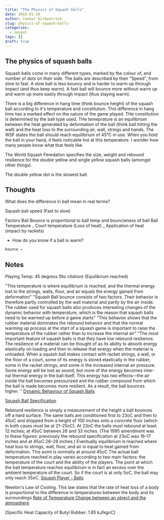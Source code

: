 ```yaml
---
title: "The Physics of Squash Valls"
date: 2019-01-20
author: Connor Kirkpatrick
slug: physics-of-squash-balls
categories:
  - squash
tags: []
draft: true
---
```


## The physics of squash balls

Squash balls come in many different types, marked by the colour of, and number of dots on their side. The balls are described by their "Speed", from slow to fast. A slow ball is less bouncy and is harder to warm up through impact (and thus keep warm). A fast ball will bounce more without warm up and warm up more easily through impact (thus staying warm).

There is a big difference in hang time (think bounce height) of the squash ball according to it's temperature and constitution. This difference in hang time has a marked effect on the nature of the game played. THe constitution is determined by the ball type used. THe temeprature is an equilibrium between the heat generated by deformation of the ball (think ball hitting the wall) and the heat loss to the surrounding air, wall, strings and hands. The WSF states the ball should reach equilibrium of 45°C in use. When you hold the ball in your hand, it feels noticable hot at this temperature. I wonder how many people know what that feels like.

The World Squash Feredation specifies the size, weight and rebound resilience for the double yellow and single yellow squash balls (amongst other things).

The double yellow dot is the slowest ball.

## Thoughts

What does the difference in ball mean in real terms?

Squash ball speed (Fast to slow)

Factors
Ball Bounce is proportional to ball temp and bouncieness of ball
Ball Temperature
_ Court temperature (Loss of heat)
_ Application of heat (impact by rackets)

- How do you know if a ball is warm?

```go
bounce =
```

## Notes

Playing Temp: 45 degress (No citation) (Equilibrium reached)

"This temperature is where equilibrium is reached,
and the thermal energy lost to the strings, walls, ﬂoor, and air
equals the energy gained from deformation"
"Squash Ball bounce consists of two factors. Their
behavior is therefore partly controlled by the wall material
and partly by the air inside. The rubber used for squash balls
also produces interesting changes of the dynamic behavior
with temperature, which is the reason that squash balls need
to be warmed up before a game starts"
"This behavior shows that the rubber material
dominates the rebound behavior and that the normal warming up process at the start of a squash
game is important to raise the temperature of the rubber rather than to increase the internal air"
"The most important feature of squash balls is that they
have low rebound resilience. The resilience of a material can
be thought of as its ability to absorb energy elastically on
loading and then to release that energy when the material is
unloaded. When a squash ball makes contact with racket
strings, a wall, or the ﬂoor of a court, some of its energy is
stored elastically in the rubber, some in the racket strings,
and some in the increased internal air pressure. Some energy
will be lost as sound, but more of the energy becomes inter-
nal thermal energy in the ball itself. This energy has two
effects—the air inside the ball becomes pressurized and the
rubber compound from which the ball is made becomes more
resilient. As a result, the ball bounces higher. "
[Dynamic Behaviour of Squash Balls](https://www.researchgate.net/publication/253254383_The_dynamic_behavior_of_squash_balls)

[Squash Ball Specification](http://www.worldsquash.org/ws/rackets-balls/racket-ball-specifications)

Rebound resilience is simply a measurement of the height a ball bounces off a hard surface. The same balls are conditioned first to 23oC and then to 45oC and dropped from a height of 100 inches onto a concrete floor (which in both cases must be at 21–25oC). At 23oC the balls must rebound at least 12 inches; at 45oC between 26 and 33 inches. (The 1995 amendment was to these figures: previously the rebound specification at 23oC was 16–17 inches and at 45oC 26–28 inches.)
Eventually equilibrium is reached where heat loss to strings, wall, floor, and air is equal to heat gained from deformation. This point is normally at around 45oC
The actual ball temperature reached in play varies according to two main factors: the temperature of the court and the ability of the players. The point at which the ball temperature reaches equilibrium is in fact an excess over the ambient temperature of the court. So if the court is at only 5oC, the ball may only reach 35oC.
[Squash Player - Balls](http://www.squashplayer.co.uk/squash_balls.htm)

Newton's Law of Cooling. This law states that the rate of heat loss of a body is proportional to the difference in temperatures between the body and its surroundings
[Rate of Temperature Change between an object and the atmosphere](https://physics.stackexchange.com/questions/53022/is-rate-of-temperature-change-constant)

[Specific Heat Capacity of Butyl Rubber: 1.85 kJ/kgoC]
